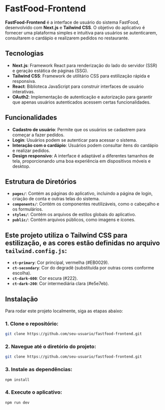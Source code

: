 # FastFood-Frontend

**FastFood-Frontend** é a interface de usuário do sistema FastFood, desenvolvido com **Next.js** e **Tailwind CSS**. O objetivo do aplicativo é fornecer uma plataforma simples e intuitiva para usuários se autenticarem, consultarem o cardápio e realizarem pedidos no restaurante.

## Tecnologias

- **Next.js**: Framework React para renderização do lado do servidor (SSR) e geração estática de páginas (SSG).
- **Tailwind CSS**: Framework de utilitário CSS para estilização rápida e responsiva.
- **React**: Biblioteca JavaScript para construir interfaces de usuário interativas.
- **OAuth2**: Implementação de autenticação e autorização para garantir que apenas usuários autenticados acessem certas funcionalidades.

## Funcionalidades

- **Cadastro de usuário**: Permite que os usuários se cadastrem para começar a fazer pedidos.
- **Login**: Usuários podem se autenticar para acessar o sistema.
- **Interação com o cardápio**: Usuários podem consultar itens do cardápio e realizar pedidos.
- **Design responsivo**: A interface é adaptável a diferentes tamanhos de tela, proporcionando uma boa experiência em dispositivos móveis e desktop.

## Estrutura de Diretórios

- **`pages/`**: Contém as páginas do aplicativo, incluindo a página de login, criação de conta e outras telas do sistema.
- **`components/`**: Contém os componentes reutilizáveis, como o cabeçalho e os formulários.
- **`styles/`**: Contém os arquivos de estilos globais do aplicativo.
- **`public/`**: Contém arquivos públicos, como imagens e ícones.

## Este projeto utiliza o **Tailwind CSS** para estilização, e as cores estão definidas no arquivo `tailwind.config.js`:

- **`ct-primary`**: Cor principal, vermelha (#EB0029).
- **`ct-secondary`**: Cor do degradê (substituída por outras cores conforme escolha).
- **`ct-dark-600`**: Cor escura (#222).
- **`ct-dark-200`**: Cor intermediária clara (#e5e7eb).

## Instalação

Para rodar este projeto localmente, siga as etapas abaixo:

### 1. Clone o repositório:

```bash
git clone https://github.com/seu-usuario/fastfood-frontend.git
```

### 2. Navegue até o diretório do projeto:

```bash
git clone https://github.com/seu-usuario/fastfood-frontend.git
```

### 3. Instale as dependências:

```bash
npm install
```


### 4. Execute o aplicativo:

```bash
npm run dev
```